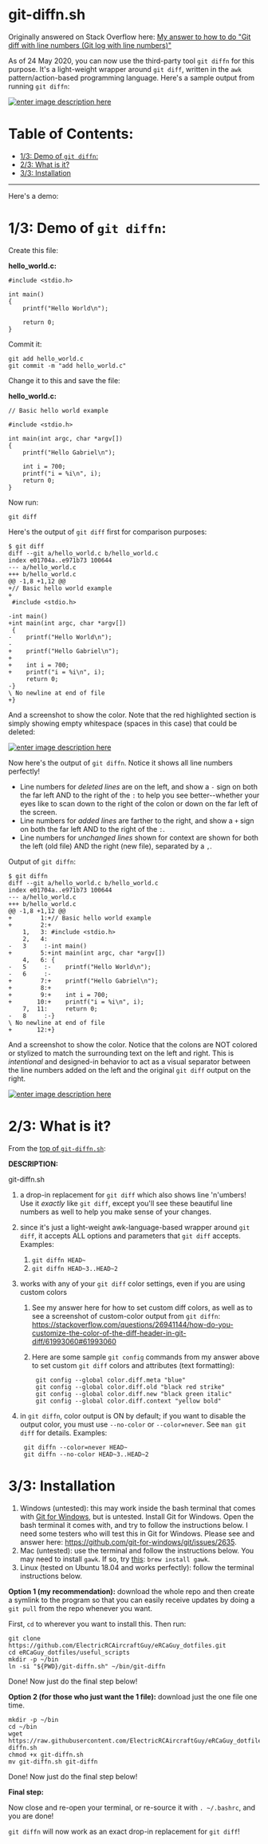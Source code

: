 # git-diffn.sh

Originally answered on Stack Overflow here: [My answer to how to do "Git diff with line numbers (Git log with line numbers)"](https://stackoverflow.com/questions/24455377/git-diff-with-line-numbers-git-log-with-line-numbers/61997003#61997003)

As of 24 May 2020, you can now use the third-party tool `git diffn` for this purpose. It's a light-weight wrapper around `git diff`, written in the `awk` pattern/action-based programming language. Here's a sample output from running `git diffn`:

[![enter image description here][2]][2]

# Table of Contents:
- [1/3: Demo of `git diffn`:](#13-demo-of-git-diffn)  
- [2/3: What is it?](#23-what-is-it)  
- [3/3: Installation](#33-installation)  

---

Here's a demo:

# 1/3: Demo of `git diffn`:

Create this file:

**hello_world.c:**

    #include <stdio.h>

    int main()
    {
        printf("Hello World\n");

        return 0;
    }

Commit it:

    git add hello_world.c
    git commit -m "add hello_world.c"

Change it to this and save the file:

**hello_world.c:**

    // Basic hello world example

    #include <stdio.h>

    int main(int argc, char *argv[])
    {
        printf("Hello Gabriel\n");
        
        int i = 700;
        printf("i = %i\n", i);
        return 0;
    }

Now run:

    git diff

Here's the output of `git diff` first for comparison purposes:

    $ git diff
    diff --git a/hello_world.c b/hello_world.c
    index e01704a..e971b73 100644
    --- a/hello_world.c
    +++ b/hello_world.c
    @@ -1,8 +1,12 @@
    +// Basic hello world example
    +
     #include <stdio.h>
     
    -int main()
    +int main(int argc, char *argv[])
     {
    -    printf("Hello World\n");
    -
    +    printf("Hello Gabriel\n");
    +    
    +    int i = 700;
    +    printf("i = %i\n", i);
         return 0;
    -}
    \ No newline at end of file
    +}

And a screenshot to show the color. Note that the red highlighted section is simply showing empty whitespace (spaces in this case) that could be deleted:

[![enter image description here][1]][1]

Now here's the output of `git diffn`. Notice it shows all line numbers perfectly! 

- Line numbers for _deleted lines_ are on the left, and show a `-` sign on both the far left AND to the right of the `:` to help you see better--whether your eyes like to scan down to the right of the colon or down on the far left of the screen.
- Line numbers for _added lines_ are farther to the right, and show a `+` sign on both the far left AND to the right of the `:`. 
- Line numbers for _unchanged lines_ shown for context are shown for both the  left (old file) AND the right (new file), separated by a `,`.

Output of `git diffn`:

    $ git diffn
    diff --git a/hello_world.c b/hello_world.c
    index e01704a..e971b73 100644
    --- a/hello_world.c
    +++ b/hello_world.c
    @@ -1,8 +1,12 @@
    +        1:+// Basic hello world example
    +        2:+
        1,   3: #include <stdio.h>
        2,   4: 
    -   3     :-int main()
    +        5:+int main(int argc, char *argv[])
        4,   6: {
    -   5     :-    printf("Hello World\n");
    -   6     :-
    +        7:+    printf("Hello Gabriel\n");
    +        8:+    
    +        9:+    int i = 700;
    +       10:+    printf("i = %i\n", i);
        7,  11:     return 0;
    -   8     :-}
    \ No newline at end of file
    +       12:+}

And a screenshot to show the color. Notice that the colons are NOT colored or stylized to match the surrounding text on the left and right. This is _intentional_ and designed-in behavior to act as a visual separator between the line numbers added on the left and the original `git diff` output on the right. 

[![enter image description here][2]][2]

# 2/3: What is it?

From the [top of `git-diffn.sh`][3]:

**DESCRIPTION:**

git-diffn.sh

1. a drop-in replacement for `git diff` which also shows line 'n'umbers! Use it *exactly* like `git diff`, except you'll see these beautiful line numbers as well to help you make sense of your changes. 
1. since it's just a light-weight awk-language-based wrapper around `git diff`, it accepts ALL options and parameters that `git diff` accepts. Examples:
    1. `git diffn HEAD~`
    1. `git diffn HEAD~3..HEAD~2`
1. works with any of your `git diff` color settings, even if you are using custom colors
    1. See my answer here for how to set custom diff colors, as well as to see a screenshot of custom-color output from `git diffn`: https://stackoverflow.com/questions/26941144/how-do-you-customize-the-color-of-the-diff-header-in-git-diff/61993060#61993060
    1. Here are some sample `git config` commands from my answer above to set custom `git diff` colors and attributes (text formatting):

            git config --global color.diff.meta "blue"
            git config --global color.diff.old "black red strike"
            git config --global color.diff.new "black green italic"
            git config --global color.diff.context "yellow bold"

1. in `git diffn`, color output is ON by default; if you want to disable the output color, you must use `--no-color` or `--color=never`. See `man git diff` for details. Examples: 

        git diffn --color=never HEAD~
        git diffn --no-color HEAD~3..HEAD~2

# 3/3: Installation

1. Windows (untested): this may work inside the bash terminal that comes with [Git for Windows][4], but is untested. Install Git for Windows. Open the bash terminal it comes with, and try to follow the instructions below. I need some testers who will test this in Git for Windows. Please see and answer here: https://github.com/git-for-windows/git/issues/2635. 
1. Mac (untested): use the terminal and follow the instructions below. You may need to install `gawk`. If so, try [this][5]: `brew install gawk`.
1. Linux (tested on Ubuntu 18.04 and works perfectly): follow the terminal instructions below.

**Option 1 (my recommendation):** download the whole repo and then create a symlink to the program so that you can easily receive updates by doing a `git pull` from the repo whenever you want.

First, `cd` to wherever you want to install this. Then run:

    git clone https://github.com/ElectricRCAircraftGuy/eRCaGuy_dotfiles.git
    cd eRCaGuy_dotfiles/useful_scripts
    mkdir -p ~/bin
    ln -si "${PWD}/git-diffn.sh" ~/bin/git-diffn

Done! Now just do the final step below!

**Option 2 (for those who just want the 1 file):** download just the one file one time.

    mkdir -p ~/bin
    cd ~/bin
    wget https://raw.githubusercontent.com/ElectricRCAircraftGuy/eRCaGuy_dotfiles/master/useful_scripts/git-diffn.sh
    chmod +x git-diffn.sh
    mv git-diffn.sh git-diffn

Done! Now just do the final step below!

**Final step:**

Now close and re-open your terminal, or re-source it with `. ~/.bashrc`, and you are done!

`git diffn` will now work as an exact drop-in replacement for `git diff`!

  [1]: https://i.stack.imgur.com/0iE0N.png
  [2]: https://i.stack.imgur.com/F6gyz.png
  [3]: https://github.com/ElectricRCAircraftGuy/eRCaGuy_dotfiles/blob/master/useful_scripts/git-diffn.sh
  [4]: https://gitforwindows.org/
  [5]: https://stackoverflow.com/a/39563982/4561887
